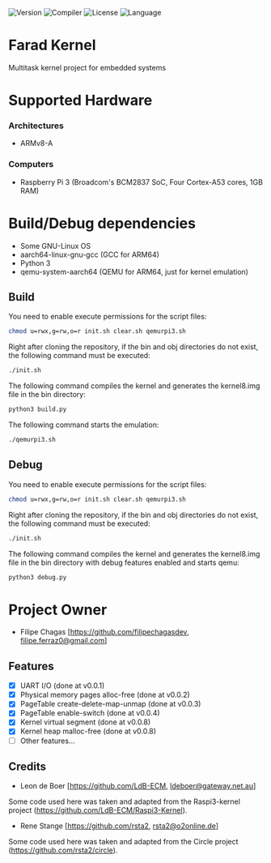 ![Version](https://img.shields.io/badge/Version-v0.0.10-blue)
![Compiler](https://img.shields.io/badge/Compiler-gcc-green)
![License](https://img.shields.io/badge/License-GPLv3-blue)
![Language](https://img.shields.io/badge/Language-C-yellow)

# Farad Kernel
Multitask kernel project for embedded systems

# Supported Hardware

### Architectures

* ARMv8-A

### Computers

* Raspberry Pi 3 (Broadcom's BCM2837 SoC, Four Cortex-A53 cores, 1GB RAM)

# Build/Debug dependencies

* Some GNU-Linux OS
* aarch64-linux-gnu-gcc (GCC for ARM64)
* Python 3
* qemu-system-aarch64 (QEMU for ARM64, just for kernel emulation)

## Build

You need to enable execute permissions for the script files:

```sh
chmod u=rwx,g=rw,o=r init.sh clear.sh qemurpi3.sh
```

Right after cloning the repository, if the bin and obj directories do not exist, the following command must be executed:

```sh
./init.sh
```

The following command compiles the kernel and generates the kernel8.img file in the bin directory:

```sh
python3 build.py
```

The following command starts the emulation:

```sh
./qemurpi3.sh
```
## Debug

You need to enable execute permissions for the script files:

```sh
chmod u=rwx,g=rw,o=r init.sh clear.sh qemurpi3.sh
```

Right after cloning the repository, if the bin and obj directories do not exist, the following command must be executed:

```sh
./init.sh
```

The following command compiles the kernel and generates the kernel8.img file in the bin directory with debug features enabled and starts qemu:

```sh
python3 debug.py
```

# Project Owner
* Filipe Chagas [https://github.com/filipechagasdev, filipe.ferraz0@gmail.com]

## Features
* [x] UART I/O (done at v0.0.1)
* [x] Physical memory pages alloc-free (done at v0.0.2)
* [x] PageTable create-delete-map-unmap (done at v0.0.3)
* [x] PageTable enable-switch (done at v0.0.4)
* [x] Kernel virtual segment (done at v0.0.8)
* [x] Kernel heap malloc-free (done at v0.0.8)
* [ ] Other features... 

## Credits

* Leon de Boer [https://github.com/LdB-ECM, ldeboer@gateway.net.au]

Some code used here was taken and adapted from the Raspi3-kernel project (https://github.com/LdB-ECM/Raspi3-Kernel).

* Rene Stange [https://github.com/rsta2, rsta2@o2online.de]

Some code used here was taken and adapted from the Circle project (https://github.com/rsta2/circle).

